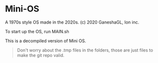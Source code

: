# Mini-OS
A 1970s style OS made in the 2020s. (c) 2020 GaneshaGL, Ion inc.

To start up the OS, run MAIN.sh

This is a decompiled version of Mini OS.



> Don't worry about the .tmp files in the folders, those are just files to make the git repo valid.
